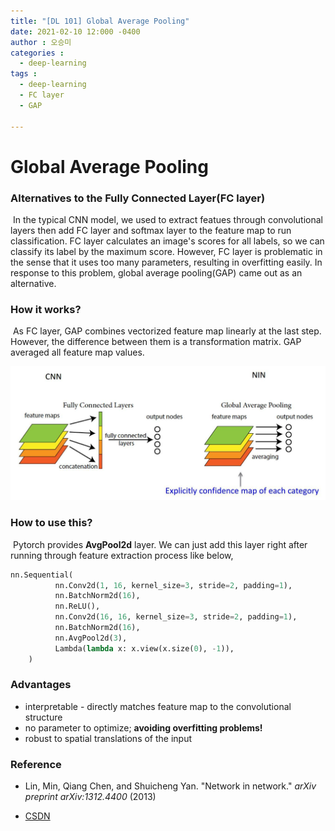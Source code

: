 ```yaml
---
title: "[DL 101] Global Average Pooling"
date: 2021-02-10 12:000 -0400
author : 오승미
categories :
  - deep-learning
tags :
  - deep-learning
  - FC layer
  - GAP

---
```


# Global Average Pooling

### Alternatives to the Fully Connected Layer(FC layer)

​	In the typical CNN model, we used to extract featues through convolutional layers then add FC layer and softmax layer to the feature map to run classification. FC layer calculates an image's scores for all labels, so we can classify its label by the maximum score. However, FC layer is problematic in the sense that it uses too many parameters, resulting in overfitting easily. In response to this problem, global average pooling(GAP) came out as an alternative.

### How it works? 

​	As FC layer, GAP combines vectorized feature map linearly at the last step. However, the difference between them is a transformation matrix. GAP averaged all feature map values.	 

![gap_img](/assets/210212_gap.jpeg)



### How to use this?

​	Pytorch provides **AvgPool2d** layer. We can just add this layer right after running through feature extraction process like below,

```python
nn.Sequential(
          nn.Conv2d(1, 16, kernel_size=3, stride=2, padding=1),
          nn.BatchNorm2d(16),
          nn.ReLU(),
          nn.Conv2d(16, 16, kernel_size=3, stride=2, padding=1),
          nn.BatchNorm2d(16),
          nn.AvgPool2d(3),
          Lambda(lambda x: x.view(x.size(0), -1)),
    )
```



### Advantages

- interpretable - directly matches feature map to the convolutional structure
- no parameter to optimize; **avoiding overfitting problems!**
- robust to spatial translations of the input



### Reference

- Lin, Min, Qiang Chen, and Shuicheng Yan. "Network in network." *arXiv preprint arXiv:1312.4400* (2013)

- [CSDN](https://blog.csdn.net/yimingsilence/article/details/79227668)

